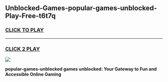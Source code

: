 
## Unblocked-Games-popular-games-unblocked-Play-Free-t6t7q
<h3>
<a href="https://premium76.site?title=popular-games-unblocked&ref=10A">CLICK TO PLAY</a></h3>
<hr>

<h3>
<a href="https://premium76.site?title=popular-games-unblocked&ref=10A">CLICK 2 PLAY</a>
  
</h3>

<a href="https://premium76.site?title=popular-games-unblocked&ref=10A"><img src="https://clearcache.store/games.png"></a>


**popular-games-unblocked games unblocked: Your Gateway to Fun and Accessible Online Gaming**
